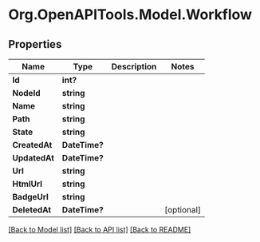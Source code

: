 # Org.OpenAPITools.Model.Workflow

## Properties

Name | Type | Description | Notes
------------ | ------------- | ------------- | -------------
**Id** | **int?** |  | 
**NodeId** | **string** |  | 
**Name** | **string** |  | 
**Path** | **string** |  | 
**State** | **string** |  | 
**CreatedAt** | **DateTime?** |  | 
**UpdatedAt** | **DateTime?** |  | 
**Url** | **string** |  | 
**HtmlUrl** | **string** |  | 
**BadgeUrl** | **string** |  | 
**DeletedAt** | **DateTime?** |  | [optional] 

[[Back to Model list]](../README.md#documentation-for-models) [[Back to API list]](../README.md#documentation-for-api-endpoints) [[Back to README]](../README.md)

